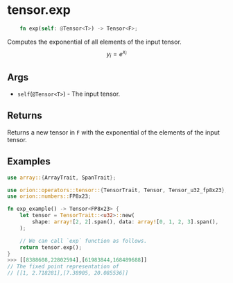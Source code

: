 # tensor.exp

```rust 
    fn exp(self: @Tensor<T>) -> Tensor<F>;
```

Computes the exponential of all elements of the input tensor.
$$
y_i=e^{x_i}
$$

## Args

* `self`(`@Tensor<T>`) - The input tensor.

## Returns

Returns a new tensor in `F` with the exponential of the elements of the input tensor.

## Examples

```rust
use array::{ArrayTrait, SpanTrait};

use orion::operators::tensor::{TensorTrait, Tensor, Tensor_u32_fp8x23};
use orion::numbers::FP8x23;

fn exp_example() -> Tensor<FP8x23> {
    let tensor = TensorTrait::<u32>::new(
        shape: array![2, 2].span(), data: array![0, 1, 2, 3].span(),
    );

    // We can call `exp` function as follows.
    return tensor.exp();
}
>>> [[8388608,22802594],[61983844,168489688]]
// The fixed point representation of
// [[1, 2.718281],[7.38905, 20.085536]]
```
